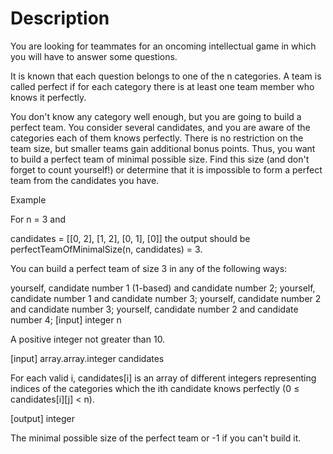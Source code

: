 # Description

You are looking for teammates for an oncoming intellectual game in which you will have to answer some questions.

It is known that each question belongs to one of the n categories. A team is called perfect if for each category there is at least one team member who knows it perfectly.

You don't know any category well enough, but you are going to build a perfect team. You consider several candidates, and you are aware of the categories each of them knows perfectly. There is no restriction on the team size, but smaller teams gain additional bonus points. Thus, you want to build a perfect team of minimal possible size. Find this size (and don't forget to count yourself!) or determine that it is impossible to form a perfect team from the candidates you have.

Example

For
n = 3 and

candidates = [[0, 2],
              [1, 2],
              [0, 1],
              [0]]
the output should be
perfectTeamOfMinimalSize(n, candidates) = 3.

You can build a perfect team of size 3 in any of the following ways:

yourself, candidate number 1 (1-based) and candidate number 2;
yourself, candidate number 1 and candidate number 3;
yourself, candidate number 2 and candidate number 3;
yourself, candidate number 2 and candidate number 4;
[input] integer n

A positive integer not greater than 10.

[input] array.array.integer candidates

For each valid i, candidates[i] is an array of different integers representing indices of the categories which the ith candidate knows perfectly (0 ≤ candidates[i][j] < n).

[output] integer

The minimal possible size of the perfect team or -1 if you can't build it.
